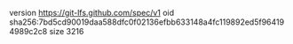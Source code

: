 version https://git-lfs.github.com/spec/v1
oid sha256:7bd5cd90019daa588dfc0f02136efbb633148a4fc119892ed5f964194989c2c8
size 3216
